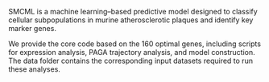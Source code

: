 SMCML is a machine learning–based predictive model designed to classify cellular subpopulations in murine atherosclerotic plaques and identify key marker genes.

We provide the core code based on the 160 optimal genes, including scripts for expression analysis, PAGA trajectory analysis, and model construction. 
The data folder contains the corresponding input datasets required to run these analyses.

